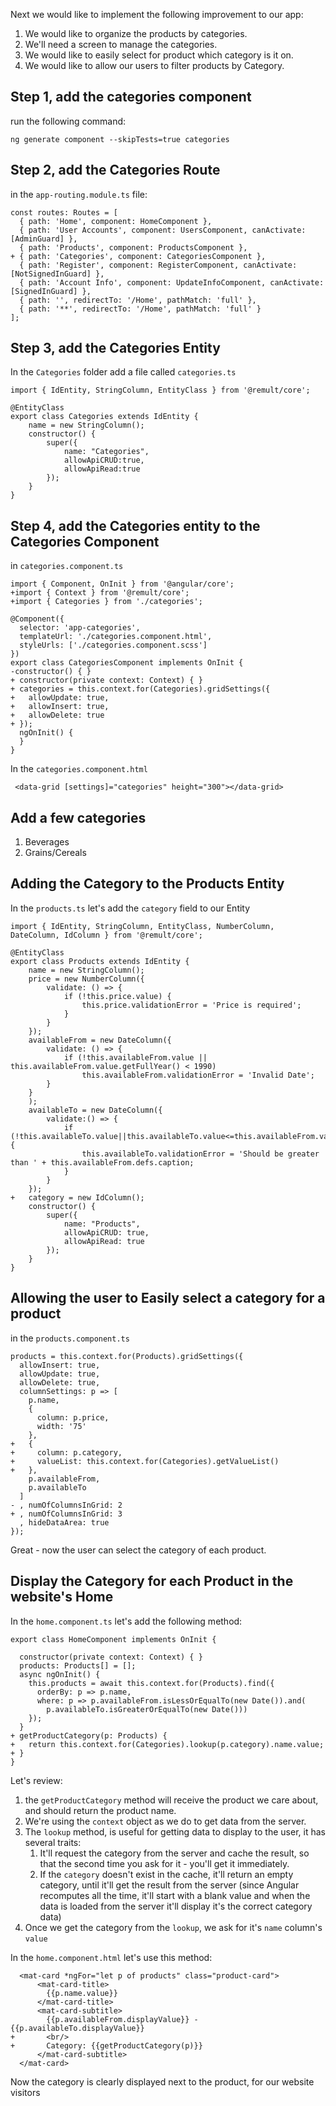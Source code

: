 Next we would like to implement the following improvement to our app:
1. We would like to organize the products by categories.
2. We'll need a screen to manage the categories.
3. We would like to easily select for product which category is it on.
4. We would like to allow our users to filter products by Category.

## Step 1, add the categories component
run the following command:
```
ng generate component --skipTests=true categories 
```

## Step 2, add the Categories Route
in the `app-routing.module.ts` file:
```csdiff
const routes: Routes = [
  { path: 'Home', component: HomeComponent },
  { path: 'User Accounts', component: UsersComponent, canActivate: [AdminGuard] },
  { path: 'Products', component: ProductsComponent },
+ { path: 'Categories', component: CategoriesComponent },
  { path: 'Register', component: RegisterComponent, canActivate: [NotSignedInGuard] },
  { path: 'Account Info', component: UpdateInfoComponent, canActivate: [SignedInGuard] },
  { path: '', redirectTo: '/Home', pathMatch: 'full' },
  { path: '**', redirectTo: '/Home', pathMatch: 'full' }
];
```

## Step 3, add the Categories Entity
In the `Categories` folder add a file called `categories.ts`
```csdiff
import { IdEntity, StringColumn, EntityClass } from '@remult/core';

@EntityClass
export class Categories extends IdEntity {
    name = new StringColumn();
    constructor() {
        super({
            name: "Categories",
            allowApiCRUD:true,
            allowApiRead:true
        });
    }
} 
```
## Step 4, add the Categories entity to the Categories Component
in `categories.component.ts` 
```csdiff
import { Component, OnInit } from '@angular/core';
+import { Context } from '@remult/core';
+import { Categories } from './categories';

@Component({
  selector: 'app-categories',
  templateUrl: './categories.component.html',
  styleUrls: ['./categories.component.scss']
})
export class CategoriesComponent implements OnInit {
-constructor() { }
+ constructor(private context: Context) { }
+ categories = this.context.for(Categories).gridSettings({
+   allowUpdate: true,
+   allowInsert: true,
+   allowDelete: true
+ });
  ngOnInit() {
  }
}
```

In the `categories.component.html`
```csdiff
 <data-grid [settings]="categories" height="300"></data-grid>
```

## Add a few categories
1. Beverages
2. Grains/Cereals

## Adding the Category to the Products Entity
In the `products.ts` let's add the `category` field to our Entity
```csdiff
import { IdEntity, StringColumn, EntityClass, NumberColumn, DateColumn, IdColumn } from '@remult/core';

@EntityClass
export class Products extends IdEntity {
    name = new StringColumn();
    price = new NumberColumn({
        validate: () => {
            if (!this.price.value) {
                this.price.validationError = 'Price is required';
            }
        }
    });
    availableFrom = new DateColumn({
        validate: () => {
            if (!this.availableFrom.value || this.availableFrom.value.getFullYear() < 1990)
                this.availableFrom.validationError = 'Invalid Date';
        }
    }
    );
    availableTo = new DateColumn({
        validate:() => {
            if (!this.availableTo.value||this.availableTo.value<=this.availableFrom.value){
                this.availableTo.validationError = 'Should be greater than ' + this.availableFrom.defs.caption;
            }
        }
    });
+   category = new IdColumn();
    constructor() {
        super({
            name: "Products",
            allowApiCRUD: true,
            allowApiRead: true
        });
    }
} 
```
## Allowing the user to Easily select a category for a product
in the `products.component.ts`
```csdiff
products = this.context.for(Products).gridSettings({
  allowInsert: true,
  allowUpdate: true,
  allowDelete: true,
  columnSettings: p => [
    p.name,
    {
      column: p.price,
      width: '75'
    },
+   {
+     column: p.category,
+     valueList: this.context.for(Categories).getValueList()
+   },
    p.availableFrom,
    p.availableTo
  ]
- , numOfColumnsInGrid: 2
+ , numOfColumnsInGrid: 3
  , hideDataArea: true
});
```

Great - now the user can select the category of each product.

## Display the Category for each Product in the website's Home

In the `home.component.ts` let's add the following method:
```csdiff
export class HomeComponent implements OnInit {

  constructor(private context: Context) { }
  products: Products[] = [];
  async ngOnInit() {
    this.products = await this.context.for(Products).find({
      orderBy: p => p.name,
      where: p => p.availableFrom.isLessOrEqualTo(new Date()).and(
        p.availableTo.isGreaterOrEqualTo(new Date()))
    });
  }
+ getProductCategory(p: Products) {
+   return this.context.for(Categories).lookup(p.category).name.value;
+ }
}
```

Let's review:
1. the `getProductCategory` method will receive the product we care about, and should return the product name.
2. We're using the `context` object as we do to get data from the server.
3. The `lookup` method, is useful for getting data to display to the user, it has several traits:
   1. It'll request the category from the server and cache the result, so that the second time you ask for it - you'll get it immediately.
   2. If the `category` doesn't exist in the cache, it'll return an empty category, until it'll get the result from the server (since Angular recomputes all the time, it'll start with a blank value and when the data is loaded from the server it'll display it's the correct category data)
4. Once we get the category from the `lookup`, we ask for it's `name` column's `value`

In the `home.component.html` let's use this method:
```csdiff
  <mat-card *ngFor="let p of products" class="product-card">
      <mat-card-title>
        {{p.name.value}}
      </mat-card-title>
      <mat-card-subtitle>
        {{p.availableFrom.displayValue}} - {{p.availableTo.displayValue}}
+       <br/>
+       Category: {{getProductCategory(p)}}
      </mat-card-subtitle>
  </mat-card>
```

Now the category is clearly displayed next to the product, for our website visitors
